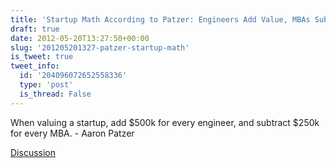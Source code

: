 ```yaml
---
title: 'Startup Math According to Patzer: Engineers Add Value, MBAs Subtract'
draft: true
date: 2012-05-20T13:27:50+00:00
slug: '201205201327-patzer-startup-math'
is_tweet: true
tweet_info:
  id: '204096072652558336'
  type: 'post'
  is_thread: False
---
```




When valuing a startup, add $500k for every engineer, and subtract $250k for every MBA. - Aaron Patzer

[Discussion](https://x.com/sytelus/status/204096072652558336)

